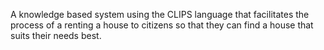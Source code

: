 A knowledge based system using the CLIPS language that
facilitates the process of a renting a house to citizens so that they can find a house that suits their needs best.